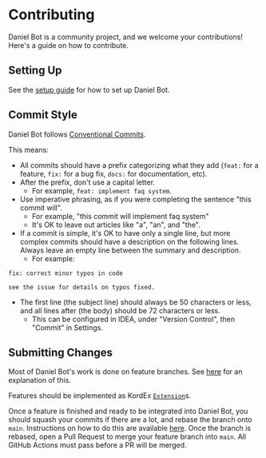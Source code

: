 # Contributing
Daniel Bot is a community project, and we welcome your contributions! Here's a guide on how to contribute.

## Setting Up
See the [setup guide](/docs/setup.md) for how to set up Daniel Bot.

## Commit Style
Daniel Bot follows [Conventional Commits](https://www.conventionalcommits.org/en/v1.0.0/).

This means:

- All commits should have a prefix categorizing what they add (`feat:` for a feature, `fix:` for a 
  bug fix, `docs:` for documentation, etc).
- After the prefix, don't use a capital letter.
  - For example, `feat: implement faq system`.
- Use imperative phrasing, as if you were completing the sentence "this commit will".
  - For example, "this commit will implement faq system"
  - It's OK to leave out articles like "a", "an", and "the".
- If a commit is simple, it's OK to have only a single line, but more complex commits should have a description on the
  following lines. Always leave an empty line between the summary and description.
  - For example:
```
fix: correct minor typos in code

see the issue for details on typos fixed.
```
- The first line (the subject line) should always be 50 characters or less, and all lines after (the body) should be 72
  characters or less.
  - This can be configured in IDEA, under "Version Control", then "Commit" in Settings.

## Submitting Changes
Most of Daniel Bot's work is done on feature branches. See [here](/docs/branches.md) for an explanation of this.

Features should be implemented as KordEx [`Extension`](https://kordex.kotlindiscord.com/latest/concepts/extensions/)s.

Once a feature is finished and ready to be integrated into Daniel Bot, you should squash your commits if there are a
lot, and rebase the branch onto `main`. Instructions on how to do this are available
[here](/docs/rebase-and-squash.md). Once the branch is rebased, open a Pull Request to merge your feature branch
into `main`. All GitHub Actions must pass before a PR will be merged.
